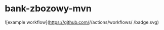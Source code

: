 # bank-zbozowy-mvn
![example workflow](https://github.com/<nataliacichonska>/<bank-zbozowy-mvn>/actions/workflows/<file>
/badge.svg)
